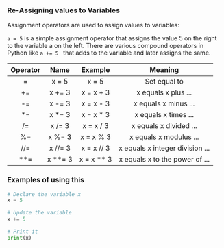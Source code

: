 ### Re-Assigning values to Variables

Assignment operators are used to assign values to variables:

`a = 5` is a simple assignment operator that assigns the value 5 on the right to the variable a on the left. There are various compound operators in Python like `a += 5 ` that adds to the variable and later assigns the same.

|Operator|Name |Example | Meaning|
|:------:|:---:|:------:|:------:|
|=|x = 5|x = 5|	Set equal to|
|+=|x += 3|x = x + 3|x equals x plus ...|
|-=|x -= 3|x = x - 3|x equals x minus ...|
|*=|x *= 3|x = x * 3|x equals x times ...|
|/=|x /= 3|x = x / 3|x equals x divided ...|
|%=|x %= 3|x = x % 3|x equals x modulus ...|
|//=|x //= 3|x = x // 3|x equals x integer division ...|
|**=|x **= 3|x = x ** 3|x equals x to the power of ...|

### Examples of using this

```python
# Declare the variable x
x = 5

# Update the variable
x += 5

# Print it
print(x)
```
